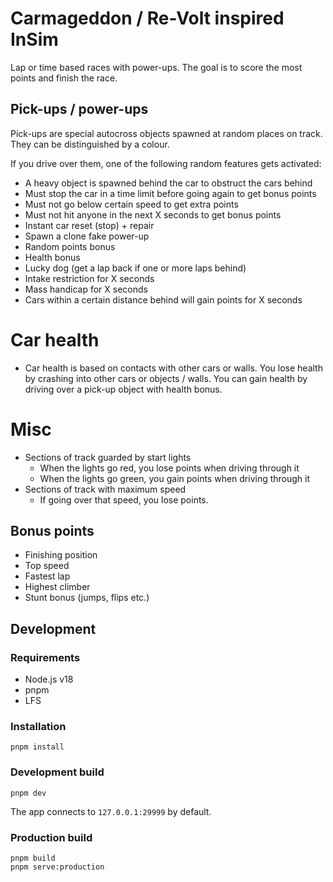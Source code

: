 # Carmageddon / Re-Volt inspired InSim

Lap or time based races with power-ups.  The goal is to score the most points and finish the race.

## Pick-ups / power-ups

Pick-ups are special autocross objects spawned at random places on track. They can be distinguished by a colour.

If you drive over them, one of the following random features gets activated:

* A heavy object is spawned behind the car to obstruct the cars behind
* Must stop the car in a time limit before going again to get bonus points
* Must not go below certain speed to get extra points
* Must not hit anyone in the next X seconds to get bonus points
* Instant car reset (stop) + repair
* Spawn a clone fake power-up
* Random points bonus
* Health bonus
* Lucky dog (get a lap back if one or more laps behind)
* Intake restriction for X seconds
* Mass handicap for X seconds
* Cars within a certain distance behind will gain points for X seconds

# Car health

* Car health is based on contacts with other cars or walls. You lose health by crashing into other cars or objects / walls. You can gain health by driving over a pick-up object with health bonus.

# Misc

* Sections of track guarded by start lights
  * When the lights go red, you lose points when driving through it
  * When the lights go green, you gain points when driving through it
* Sections of track with maximum speed
  * If going over that speed, you lose points.

## Bonus points

* Finishing position
* Top speed
* Fastest lap
* Highest climber
* Stunt bonus (jumps, flips etc.)

## Development

### Requirements

- Node.js v18
- pnpm
- LFS

### Installation

```shell
pnpm install
```

### Development build

```shell
pnpm dev
```

The app connects to `127.0.0.1:29999` by default.

### Production build

```shell
pnpm build
pnpm serve:production
```
